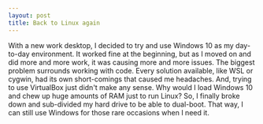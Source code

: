 ```yaml
---
layout: post
title: Back to Linux again
---
```


With a new work desktop, I decided to try and use Windows 10 as my day-to-day environment. It worked fine at the beginning, but as I moved on and did more and more work, it was causing more and more issues. The biggest problem surrounds working with code. Every solution available, like WSL or cygwin, had its own short-comings that caused me headaches. And, trying to use VirtualBox just didn't make any sense. Why would I load Windows 10 and chew up huge amounts of RAM just to run Linux? So, I finally broke down and sub-divided my hard drive to be able to dual-boot. That way, I can still use Windows for those rare occasions when I need it.
